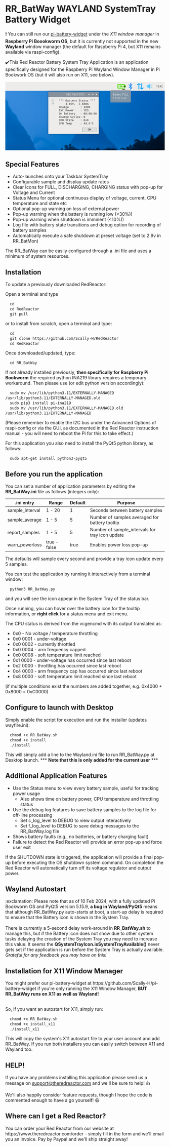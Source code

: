 <H1>RR_BatWay WAYLAND SystemTray Battery Widget</H1>

:exclamation: You can still run our [pi-battery-widget](https://github.com/Scally-H/pi-battery-widget) 
under the _X11 window manager_ in **Raspberry Pi Boookworm OS**, but it is currently not supported 
in the new **Wayland** window manager (the default for Raspberry Pi 4, but X11 remains available 
via raspi-config).

:heavy_check_mark:This Red Reactor Battery System Tray Application is an application specifically designed for
the Raspberry Pi Wayland Window Manager in Pi Bookwork OS (but it will also run on X11, see below).

![New RedReactor SystemTray widget for Bookworm Wayland](https://github.com/Scally-H/RedReactor/blob/main/RR_BatWay/RR_BatWay_Pi_%20Bookworm_Wayland.png "RedReactor on Raspbbery Pi Bookworm Wayland")

<H2> Special Features</H2>

- Auto-launches onto your Taskbar SystemTray
- Configurable sample and display update rates
- Clear Icons for FULL, DISCHARGING, CHARGING status with pop-up for Voltage and Current
- Status Menu for optional continuous display of voltage, current, CPU temperature and state etc
- Optional pop-up warning on loss of external power
- Pop-up warning when the battery is running low (<30%))
- Pop-up warning when shutdown is imminent (<10%))
- Log file with battery state transitions and debug option for recording of battery samples
- Automatically execute a safe shutdown at preset voltage (set to 2.9v in RR_BatMon)

The RR_BatWay can be easily configured through a .ini file and uses a minimum of system resources. 

<h2>Installation</h2>

To update a previously downloaded RedReactor:

Open a terminal and type

```
  cd
  cd RedReactor
  git pull
```
or to install from scratch, open a terminal and type:
```
  cd
  git clone https://github.com/Scally-H/RedReactor
  cd RedReactor
```
Once downloaded/updated, type:
```
  cd RR_BatWay
```

If not already installed previously, **then specifically for Raspberry Pi Bookworm** 
the required python INA219 library requires a temporary workaround. Then please use 
(or edit python version accordingly):
```
  sudo mv /usr/lib/python3.11/EXTERNALLY-MANAGED /usr/lib/python3.11/EXTERNALLY-MANAGED.old
  sudo pip3 install pi-ina219
  sudo mv /usr/lib/python3.11/EXTERNALLY-MANAGED.old /usr/lib/python3.11/EXTERNALLY-MANAGED
```
(Please remember to enable the I2C bus under the Advanced Options of raspi-config or via the GUI, 
as documented in the Red Reactor instruction manual - you will need to reboot the Pi for this to take effect.)

For this application you also need to install the PyQt5 python library, as follows:
```
  sudo apt-get install python3-pyqt5
```

<H2>Before you run the application </h2>

You can set a number of application parameters by editing the **RR_BatWay.ini** file as follows (integers only):

| .ini entry | Range | Default | Purpose |
| --- | --- | --- | --- |
| sample_interval | 1 - 20 | 1 | Seconds between battery samples |
| sample_average | 1 - 5 | 5 | Number of samples averaged for battery tooltip |
| report_samples | 1 - 5 | 5 | Number of sample_intervals for tray icon update |
| warn_powerloss | true - false | true | Enables power loss pop-up |

The defaults will sample every second and provide a tray icon update every 5 samples.

You can test the application by running it interactively from a terminal window:

```
  python3 RR_BatWay.py
```
and you will see the icon appear in the System Tray of the status bar.

Once running, you can hover over the battery icon for the tooltip information, or **right click** 
for a status menu and exit menu.

The CPU status is derived from the vcgencmd with its output translated as:

- 0x0      - No voltage / temperature throttling
- 0x0 0001 - under-voltage
- 0x0 0002 - currently throttled
- 0x0 0004 - arm frequency capped
- 0x0 0008 - soft temperature limit reached
- 0x1 0000 - under-voltage has occurred since last reboot
- 0x2 0000 - throttling has occurred since last reboot
- 0x4 0000 - arm frequency cap has occurred since last reboot
- 0x8 0000 - soft temperature limit reached since last reboot

(if multiple conditions exist the numbers are added together, e.g. 0x4000 + 0x8000 = 0xC0000)

<H2>Configure to launch with Desktop</h2>

Simply enable the script for execution and run the installer (updates wayfire.ini):
```
  chmod +x RR_BatWay.sh
  chmod +x install
  ./install
```

This will simply add a line to the Wayland.ini file to run RR_BatWay.py at Desktop launch.
*** **Note that this is only added for the current user** ***

<H2>Additional Application Features</H2>

* Use the Status menu to view every battery sample, useful for tracking power usage
   * Also shows time on battery power, CPU temperature and throttling status 
* Use the debug log features to save battery samples to the log file for off-line processing
   * Set c_log_level to DEBUG to view output interactively
   * Set f_log_level to DEBUG to save debug messages to the RR_BatWay.log file
* Shows battery faults (e.g., no batteries, or battery charging fault)
* Failure to detect the Red Reactor will provide an error pop-up and force user exit

If the SHUTDOWN state is triggered, the application will provide a final pop-up before executing
the OS shutdown system command. On completion the Red Reactor will automatically turn off its 
voltage regulator and output power.

<H2>Wayland Autostart</H2>
:exclamation: Please note that as of 10 Feb 2024, with a fully updated Pi Bookworm OS and 
PyQt5 version 5.15.9, <b>a bug in Wayland/PyQt5</b> means that although RR_BatWay.py auto-starts at boot, 
a start-up delay is required to ensure that the Battery icon is shown in the System Tray.<br>
<br>
There is currently a 5-second delay work-around in <b>RR_BatWay.sh</b> to manage this, but if the 
Battery icon does not show due to other system tasks delaying the creation of the System Tray 
you may need to increase this value. It seems the <b>QSystemTrayIcon.isSystemTrayAvailable()</b> 
never gets set if the application is run before the System Tray is actually available. 
<i>Grateful for any feedback you may have on this!</i>

<H2>Installation for X11 Window Manager</H2>
You might prefer our pi-battery-widget at https://github.com/Scally-H/pi-battery-widget if you're 
only running the X11 Window Manager, <b>BUT RR_BatWay runs on X11 as well as Wayland!</b><br>
<br>

So, if you want an autostart for X11, simply run:
```
  chmod +x RR_BatWay.sh
  chmod +x install_x11
  ./install_x11
``` 
This will copy the system's X11 autostart file to your user account and add RR_BatWay. If you run both 
installers you can easily switch between X11 and Wayland too.

<H2>HELP!</H2>

If you have any problems installing this application please send us a message on 
support@theredreactor.com and we'll be sure to help! :thumbsup:

We'll also happily consider feature requests, though I hope the code is commented enough to
have a go yourself! :smiley:

<H2>Where can I get a Red Reactor?</H2>
You can order your Red Reactor from our website at https://www.theredreactor.com/order - simply fill 
in the form and we'll email you an invoice. Pay by Paypal and we'll ship straight away!
